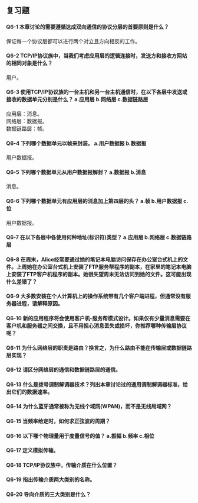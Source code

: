 ## 复习题
#### Q6-1 本章讨论的需要遵循达成双向通信的协议分层的首要原则是什么？
保证每一个协议层都可以进行两个对立且方向相反的工作。

#### Q6-2 TCP/IP协议族中，当我们考虑应用层的逻辑连接时，发送方和接收方网站的相同对象是什么？
用户。

#### Q6-3 使用TCP/IP协议族的一台主机和另一台主机通信时，在以下各层中发送或接收的数据单元分别是什么？ a.应用层 b.网络层 c.数据链路层
应用层：消息。   
网络层：数据报。   
数据链路层：帧。

#### Q6-4 下列哪个数据单元以帧来封装。 a.用户数据报 b.数据报
用户数据报。

#### Q6-5 下列哪个数据单元从用户数据报解封？ a.数据报 b.消息
消息。

#### Q6-6 下列哪个数据单元有应用层的消息加上第四层的头？ a.帧 b.用户数据报 c.位
用户数据报。

#### Q6-7 在以下各层中各使用何种地址(标识符)类型？ a.应用层 b.网络层 c.数据链路层


#### Q6-8 在周末，Alice经常要通过她的笔记本电脑访问保存在办公室台式机上的文件。上周她在办公室台式机上安装了FTP服务帮程序的副本，在家里的笔记本电脑上安装了FTP客户机程序的副本。她很失望周末无法访问到她的文件。这可能出现什么差错了？


#### Q6-9 大多数安装在个人计算机上的操作系统带有几个客户端进程，但通常没有服务器进程，请解释原因。


#### Q6-10 新的应用程序将会使用客户机-服务帮模式设计。如果仅有少量消息需要在客户机和服务器之间交换，且不用担心消息丢失或损坏，你推荐哪种传输层协议呢？


#### Q6-11 为什么网络层的职责是路由？换言之，为什么路由不能在传输层或数据链路层实现？


#### Q6-12 请区分网络层的通信和数据链路层的通信。


#### Q6-13 什么是拨号调制解调器技术？列出本章讨论过的通用调制解调器标准，给出它们的数据速率。


#### Q6-14 为什么蓝牙通常被称为无线个域网(WPAN)，而不是无线局域网？


#### Q6-15 当频率给定时，如何求正弦波的周期？


#### Q6-16 以下哪个物理量用于度量信号的值？ a.振幅 b.频率 c.相位


#### Q6-17 定义模拟传输。


#### Q6-18 TCP/IP协议族中，传输介质在什么位置？


#### Q6-19 指出传输介质两大类别的名称。


#### Q6-20 导向介质的三大类别是什么？

